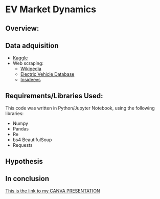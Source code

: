 # EV Market Dynamics

## Overview:

## Data adquisition

* [Kaggle](https://www.kaggle.com/datasets/ratikkakkar/electric-vehicle-population-data)
* Web scraping:
    - [Wikipedia](https://en.wikipedia.org/wiki/Electric_car_use_by_country)
    - [Electric Vehicle Database](https://ev-database.org/compare/newest-upcoming-electric-vehicle#sort:path~type~order=.id~number~desc|range-slider-range:prev~next=0~1200|range-slider-acceleration:prev~next=2~23|range-slider-topspeed:prev~next=110~350|range-slider-battery:prev~next=10~200|range-slider-towweight:prev~next=0~2500|range-slider-fastcharge:prev~next=0~1500|paging:currentPage=0|paging:number=all)
    - [Insideevs](https://insideevs.com/news/565883/electric-car-prices-us/)
        
## Requirements/Libraries Used:

This code was written in Python/Jupyter Notebook, using the following libraries:

- Numpy
- Pandas
- Re 
- bs4 BeautifulSoup
- Requests

## Hypothesis



## In conclusion


  
[This is the link to my CANVA PRESENTATION]()
